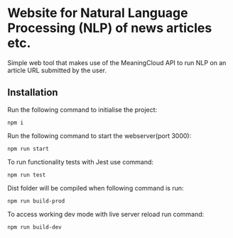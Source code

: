 # Website for Natural Language Processing (NLP) of news articles etc.

Simple web tool that makes use of the MeaningCloud API to run NLP on an article URL submitted by the user.

## Installation

Run the following command to initialise the project:

```
npm i
```

Run the following command to start the webserver(port 3000):

```
npm run start
```

To run functionality tests with Jest use command:

```
npm run test
```

Dist folder will be compiled when following command is run:

```
npm run build-prod
```

To access working dev mode with live server reload run command:

```
npm run build-dev
```
